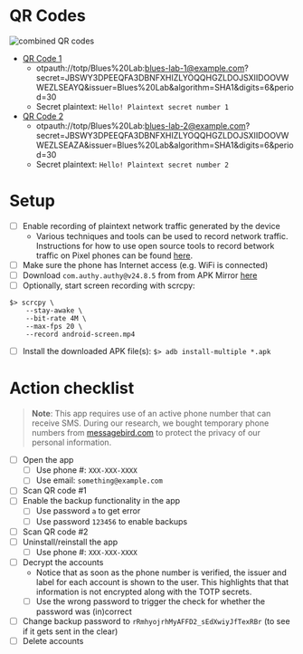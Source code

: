 # QR Codes
![combined QR codes](https://user-images.githubusercontent.com/945571/155418867-b13d4f69-a598-4a5c-8abe-31801aece1f5.png)

- [QR Code 1](https://user-images.githubusercontent.com/945571/155416190-d10440cc-bf4b-4592-952b-ac7aba3b130f.png)
  - otpauth://totp/Blues%20Lab:blues-lab-1@example.com?secret=JBSWY3DPEEQFA3DBNFXHIZLYOQQHGZLDOJSXIIDOOVWWEZLSEAYQ&issuer=Blues%20Lab&algorithm=SHA1&digits=6&period=30
  - Secret  plaintext: `Hello! Plaintext secret number 1`
- [QR Code 2](https://user-images.githubusercontent.com/945571/155416198-e6fe260a-0305-48da-90e1-137faccdc20c.png)
  - otpauth://totp/Blues%20Lab:blues-lab-2@example.com?secret=JBSWY3DPEEQFA3DBNFXHIZLYOQQHGZLDOJSXIIDOOVWWEZLSEAZA&issuer=Blues%20Lab&algorithm=SHA1&digits=6&period=30
  - Secret  plaintext: `Hello! Plaintext secret number 2`

# Setup

- [ ] Enable recording of plaintext network traffic generated by the device
  - Various techniques and tools can be used to record network traffic.
    Instructions for how to use open source tools to record betwork traffic on
    Pixel phones can be found [here](/capture-traffic/README.md).
- [ ] Make sure the phone has Internet access (e.g. WiFi is connected)
- [ ] Download `com.authy.authy@v24.8.5` from from APK Mirror
      [here](https://www.apkmirror.com/apk/authy-inc/authy/authy-24-8-5-release/)
- [ ] Optionally, start screen recording with scrcpy:
```
$> scrcpy \
    --stay-awake \
    --bit-rate 4M \
    --max-fps 20 \
    --record android-screen.mp4
```
- [ ] Install the downloaded APK file(s): `$> adb install-multiple *.apk`

# Action checklist

> **Note**: This app requires use of an active phone number that can receive SMS.
>       During our research, we bought temporary phone numbers from
>       [messagebird.com](https://www.messagebird.com/) to protect the privacy
>       of our personal information.

- [ ] Open the app
  - [ ] Use phone #: `XXX-XXX-XXXX`
  - [ ] Use email: `something@example.com`
- [ ] Scan QR code #1
- [ ] Enable the backup functionality in the app
  - [ ] Use password `a` to get error
  - [ ] Use password `123456` to enable backups
- [ ] Scan QR code #2
- [ ] Uninstall/reinstall the app
  - [ ] Use phone #: `XXX-XXX-XXXX`
- [ ] Decrypt the accounts
  - Notice that as soon as the phone number is verified, the issuer and label
    for each account is shown to the user. This highlights that that information
    is not encrypted along with the TOTP secrets.
  - [ ] Use the wrong password to trigger the check for whether the password was
        (in)correct
- [ ] Change backup password to `rRmhyojrhMyAFFD2_sEdXwiyJfTexRBr` (to see if it
      gets sent in the clear)
- [ ] Delete accounts
